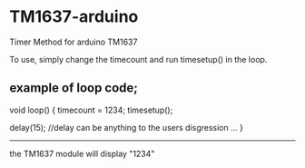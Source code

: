 # TM1637-arduino
Timer Method for arduino TM1637

To use, simply change the timecount and run timesetup() in the loop.

example of loop code;
---------

void loop() {
  timecount = 1234;
  timesetup();
  
  delay(15); //delay can be anything to the users disgression
  ...
}

---------

the TM1637 module will display "1234"
